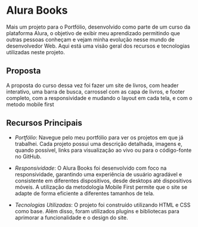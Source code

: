 # Alura Books
Mais um projeto para o Portfólio, desenvolvido como parte de um curso da plataforma Alura, o objetivo de exibir meu aprendizado permitindo que outras pessoas conheçam e vejam minha evolução nesse mundo de desenvolvedor Web. Aqui está uma visão geral dos recursos e tecnologias utilizadas neste projeto.

## Proposta

A proposta do curso dessa vez foi fazer um site de livros, com header interativo, uma barra de busca, carrossel com as capa de livros, e footer completo, com a responsividade e mudando o layout em cada tela, e com o metodo mobile first 

## Recursos Principais

- *Portfólio*: Navegue pelo meu portfólio para ver os projetos em que já trabalhei. Cada projeto possui uma descrição detalhada, imagens e, quando possível, links para visualização ao vivo ou para o código-fonte no GitHub.

- *Responsividade*: O Alura Books foi desenvolvido com foco na responsividade, garantindo uma experiência de usuário agradável e consistente em diferentes dispositivos, desde desktops até dispositivos móveis. A utilização da metodologia Mobile First permite que o site se adapte de forma eficiente a diferentes tamanhos de tela.

- *Tecnologias Utilizadas*: O projeto foi construído utilizando HTML e CSS como base. Além disso, foram utilizados plugins e bibliotecas para aprimorar a funcionalidade e o design do site.
